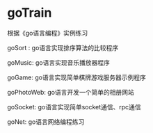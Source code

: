 # goTrain
根据《go语言编程》实例练习

goSort : go语言实现排序算法的比较程序

goMusic: go语言实现音乐播放器程序

goGame: go语言实现简单棋牌游戏服务器示例程序

goPhotoWeb: go语言开发一个简单的相册网站

goSocket: go语言实现简单socket通信、rpc通信

goNet: go语言网络编程练习